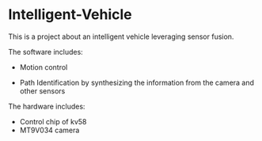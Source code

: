 # Intelligent-Vehicle
This is a project about an intelligent vehicle leveraging sensor fusion.

The software includes:

* Motion control

* Path Identification by synthesizing the information from the camera and other sensors

The hardware includes:

* Control chip of kv58
* MT9V034 camera




